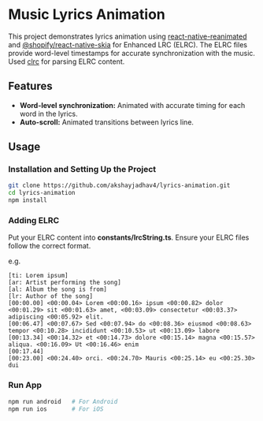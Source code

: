 # Music Lyrics Animation

This project demonstrates lyrics animation using [react-native-reanimated](https://docs.swmansion.com/react-native-reanimated/) and [@shopify/react-native-skia](https://shopify.github.io/react-native-skia/) for Enhanced LRC (ELRC). The ELRC files provide word-level timestamps for accurate synchronization with the music. Used [clrc](https://www.npmjs.com/package/clrc) for parsing ELRC content.

## Features

- **Word-level synchronization:** Animated with accurate timing for each word in the lyrics.
- **Auto-scroll:** Animated transitions between lyrics line.

## Usage

### Installation and Setting Up the Project

```bash
git clone https://github.com/akshayjadhav4/lyrics-animation.git
cd lyrics-animation
npm install
```

### Adding ELRC

Put your ELRC content into **constants/lrcString.ts**. Ensure your ELRC files follow the correct format.

e.g.

```plaintext
[ti: Lorem ipsum]
[ar: Artist performing the song]
[al: Album the song is from]
[lr: Author of the song]
[00:00.00] <00:00.04> Lorem <00:00.16> ipsum <00:00.82> dolor <00:01.29> sit <00:01.63> amet, <00:03.09> consectetur <00:03.37> adipiscing <00:05.92> elit. 
[00:06.47] <00:07.67> Sed <00:07.94> do <00:08.36> eiusmod <00:08.63> tempor <00:10.28> incididunt <00:10.53> ut <00:13.09> labore 
[00:13.34] <00:14.32> et <00:14.73> dolore <00:15.14> magna <00:15.57> aliqua. <00:16.09> Ut <00:16.46> enim
[00:17.44] 
[00:23.00] <00:24.40> orci. <00:24.70> Mauris <00:25.14> eu <00:25.30> dui 
```

### Run App

```bash
npm run android   # For Android
npm run ios       # For iOS
```